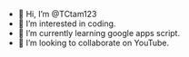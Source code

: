 - 👋 Hi, I’m @TCtam123
- 👀 I’m interested in coding.
- 🌱 I’m currently learning google apps script.
- 💞️ I’m looking to collaborate on YouTube.
